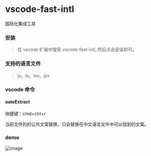 # vscode-fast-intl

国际化集成工具

### 安装

> 在 vscode 扩展中搜索 vscode-fast-intl, 然后点击安装即可。

### 支持的语言文件

> js、ts、tsx、jsx

### vscode 命令

#### autoExtract

快捷键：cmd+ctrl+r

当前文件的的公共文案替换，只会替换在中文语言文件中可以找到的文案。

### demo

![image](https://github.com/xiaotangdou/vscode-fast-intl/blob/master/demo.gif)
